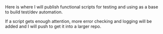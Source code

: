 Here is where I will publish functional scripts for testing and using as a base to build test/dev automation.

If a script gets enough attention, more error checking and logging will be added and I will push to get it into a larger repo.
